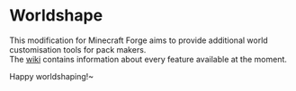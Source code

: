 # Worldshape
This modification for Minecraft Forge aims to provide additional world customisation tools for pack makers.  
The [wiki](https://github.com/simibubi/Worldshape/wiki) contains information about every feature available at the moment.

Happy worldshaping!~
